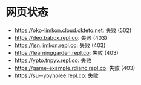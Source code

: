# 网页状态
- https://oko-limkon.cloud.okteto.net: 失败 (502)
- https://deo.babox.repl.co: 失败 (403)
- https://jsn.limkon.repl.co: 失败 (403)
- https://learninggarden.repl.co: 失败 (403)
- https://ypto.tnpyv.repl.co: 失败
- https://game-example.rdianc.repl.co: 失败 (403)
- https://su--yoyholee.repl.co: 失败
